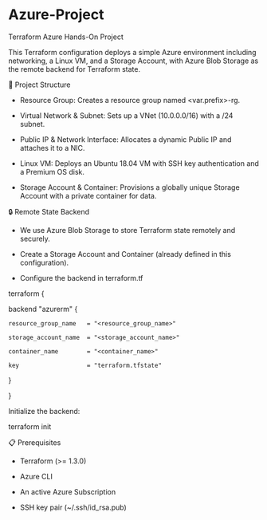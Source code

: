 # Azure-Project
Terraform Azure Hands-On Project

This Terraform configuration deploys a simple Azure environment including networking, a Linux VM, and a Storage Account, with Azure Blob Storage as the remote backend for Terraform state.

🚀 Project Structure

- Resource Group: Creates a resource group named <var.prefix>-rg.

- Virtual Network & Subnet: Sets up a VNet (10.0.0.0/16) with a /24 subnet.

- Public IP & Network Interface: Allocates a dynamic Public IP and attaches it to a NIC.

- Linux VM: Deploys an Ubuntu 18.04 VM with SSH key authentication and a Premium OS disk.

- Storage Account & Container: Provisions a globally unique Storage Account with a private container for data.

🔒 Remote State Backend

- We use Azure Blob Storage to store Terraform state remotely and securely.

- Create a Storage Account and Container (already defined in this configuration).

- Configure the backend in terraform.tf
  
terraform {

  backend "azurerm" {
  
    resource_group_name   = "<resource_group_name>"
  
    storage_account_name  = "<storage_account_name>"
  
    container_name        = "<container_name>"
    
    key                   = "terraform.tfstate"
    
  }
  
}


Initialize the backend:

terraform init

📋 Prerequisites

- Terraform (>= 1.3.0)

- Azure CLI

- An active Azure Subscription

- SSH key pair (~/.ssh/id_rsa.pub)
